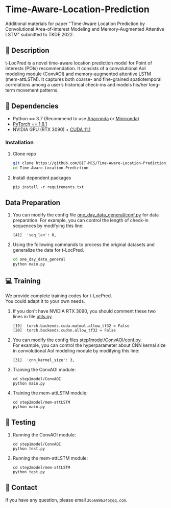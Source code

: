 # Time-Aware-Location-Prediction
Additional materials for paper "Time-Aware Location Prediction by Convolutional Area-of-Interest Modeling and Memory-Augmented Attentive LSTM" submitted to TKDE 2022.
## :page_facing_up: Description
t-LocPred is a novel time-aware location prediction model for Point of Interests (POIs) recommendation. It consists of a convolutional AoI modeling module (ConvAOI) and memory-augmented attentive LSTM (mem-attLSTM). It captures both coarse- and fine-grained spatiotemporal correlations among a user’s historical check-ins and models his/her long-term movement patterns. 
## :wrench: Dependencies
- Python == 3.7 (Recommend to use [Anaconda](https://www.anaconda.com/download/#linux) or [Miniconda](https://docs.conda.io/en/latest/miniconda.html))
- [PyTorch == 1.8.1](https://pytorch.org/)
- NVIDIA GPU (RTX 3090) + [CUDA 11.1](https://developer.nvidia.com/cuda-downloads)
### Installation
1. Clone repo
    ```bash
    git clone https://github.com/BIT-MCS/Time-Aware-Location-Prediction.git
    cd Time-Aware-Location-Prediction
    ```
2. Install dependent packages
    ```
    pip install -r requirements.txt
    ```
## Data Preparation
1. You can modify the config file [one_day_data_general/conf.py](https://github.com/BIT-MCS/Time-Aware-Location-Prediction/blob/main/one_day_data_general/conf.py) for data preparation.
For example, you can control the length of check-in sequences by modifying this line:
	```
	[41]  'seq_len': 8,
	```
2. Using the following commands to process the original datasets and generalize the data for t-LocPred.
	```bash
	cd one_day_data_general
	python main.py
	```
## :computer: Training

We provide complete training codes for t-LocPred.<br>
You could adapt it to your own needs.

1. If you don't have NVIDIA RTX 3090, you should comment these two lines in file [utils.py](https://github.com/BIT-MCS/Time-Aware-Location-Prediction/utils.py).
	```
	[19]  torch.backends.cuda.matmul.allow_tf32 = False
	[20]  torch.backends.cudnn.allow_tf32 = False
	```
2. You can modify the config files 
[step1model/ConvAOI/conf.py](https://github.com/BIT-MCS/Time-Aware-Location-Prediction/step1model/ConvAOI/conf.py).<br>
For example, you can control the hyperparameter about CNN kernal size in convolutional AoI modeling module by modifying this line:
	```
	[31]  'cnn_kernel_size': 3,
	```
3. Training the ConvAOI module:
	```
	cd step1model/ConvAOI
	python main.py
	```
4. Training the mem-attLSTM module:
	```
	cd step2model/mem-attLSTM
	python main.py
	```
## :checkered_flag: Testing
1. Running the ConvAOI module:
	```
	cd step1model/ConvAOI
	python test.py
	```
2. Running the mem-attLSTM module:
	```
	cd step2model/mem-attLSTM
	python test.py
	```
## :e-mail: Contact

If you have any question, please email `2656886245@qq.com`.
